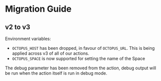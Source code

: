 # Migration Guide

## v2 to v3

Environment variables:

- `OCTOPUS_HOST` has been dropped, in favour of `OCTOPUS_URL`. This is being applied across v3 of all of our actions.
- `OCTOPUS_SPACE` is now supported for setting the name of the Space

The debug parameter has been removed from the action, debug output will be run when the action itself is run in debug mode.

